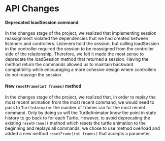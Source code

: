 # API Changes

#### Deprecated loadSession command

In the changes stage of the project, we realized that implementing session reassignment violated the
dependencies that we had created between listeners and controllers. Listeners hold the session, but
calling loadSession in the controller required the session to be reassigned from the controller side
of the relationship. Therefore, we felt it made the most sense to deprecate the loadSession method
that returned a session. Having the method return the commands allowed us to
maintain backward compatibility while encouraging a more cohesive design where controllers do not
reassign the session. 


#### New `resetFrame(int frames)` method

In the changes stage of the project, we realized that, in order to replay the most recent animation from the most recent command, we would need to pass to `TurtleAnimator` the number of frames ran for the most recent command. Only by doing so will the TurtleAnimator know the point in state history to go back to for each Turtle. However, to avoid deprecating the existing `resetFrame()` method which resets the turtle animation to the beginning and replays all commands, we chose to use method overload and added a new method `resetFrame(int frames)` that accepts a parameter.
